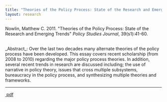 ```yaml
---
title: "Theories of the Policy Process: State of the Research and Emerging Trends"
layout: research
---
```


Nowlin, Matthew C. 2011.  "Theories of the Policy Process: State of the Research and Emerging Trends" _Policy Studies Journal_, 39(s1):41-60.

<br />
_Abstract_: Over the last two decades many alternate theories of the policy process have been developed. This essay covers recent scholarship (from 2008 to 2010) regarding the major policy process theories. In addition, several recent trends in research are discussed including; the use of narrative in policy theory, issues that cross multiple subsystems, bureaucracy in the policy process, and synthesizing multiple theories and frameworks.

<hr class="separator">

<p><a href="{{ site.url }}/files/psj2012.pdf"><i class="fa fa-file-pdf-o"></i>&nbsp;pdf</a></p>
